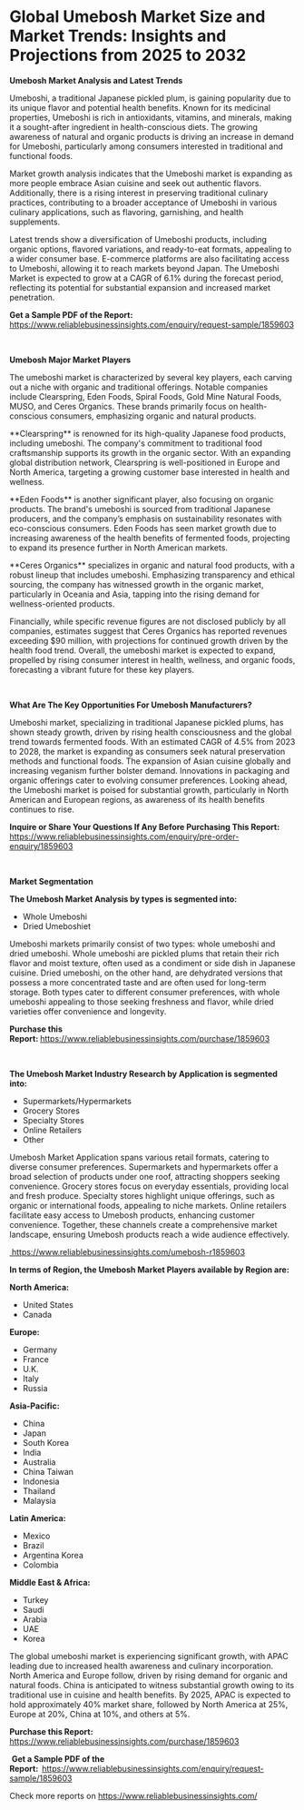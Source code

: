 <p><h1>Global Umebosh Market Size and Market Trends: Insights and Projections from 2025 to 2032</h1></p><p><strong>Umebosh Market Analysis and Latest Trends</strong></p>
<p><p>Umeboshi, a traditional Japanese pickled plum, is gaining popularity due to its unique flavor and potential health benefits. Known for its medicinal properties, Umeboshi is rich in antioxidants, vitamins, and minerals, making it a sought-after ingredient in health-conscious diets. The growing awareness of natural and organic products is driving an increase in demand for Umeboshi, particularly among consumers interested in traditional and functional foods.</p><p>Market growth analysis indicates that the Umeboshi market is expanding as more people embrace Asian cuisine and seek out authentic flavors. Additionally, there is a rising interest in preserving traditional culinary practices, contributing to a broader acceptance of Umeboshi in various culinary applications, such as flavoring, garnishing, and health supplements.</p><p>Latest trends show a diversification of Umeboshi products, including organic options, flavored variations, and ready-to-eat formats, appealing to a wider consumer base. E-commerce platforms are also facilitating access to Umeboshi, allowing it to reach markets beyond Japan. The Umeboshi Market is expected to grow at a CAGR of 6.1% during the forecast period, reflecting its potential for substantial expansion and increased market penetration.</p></p>
<p><strong>Get a Sample PDF of the Report:&nbsp;</strong> <a href="https://www.reliablebusinessinsights.com/enquiry/request-sample/1859603?utm_campaign=1950&utm_medium=2&utm_source=Github&utm_content=ia&utm_term=28022025&utm_id=umebosh">https://www.reliablebusinessinsights.com/enquiry/request-sample/1859603</a></p>
<p>&nbsp;</p>
<p><strong>Umebosh Major Market Players</strong></p>
<p><p>The umeboshi market is characterized by several key players, each carving out a niche with organic and traditional offerings. Notable companies include Clearspring, Eden Foods, Spiral Foods, Gold Mine Natural Foods, MUSO, and Ceres Organics. These brands primarily focus on health-conscious consumers, emphasizing organic and natural products.</p><p>**Clearspring** is renowned for its high-quality Japanese food products, including umeboshi. The company's commitment to traditional food craftsmanship supports its growth in the organic sector. With an expanding global distribution network, Clearspring is well-positioned in Europe and North America, targeting a growing customer base interested in health and wellness.</p><p>**Eden Foods** is another significant player, also focusing on organic products. The brand's umeboshi is sourced from traditional Japanese producers, and the company’s emphasis on sustainability resonates with eco-conscious consumers. Eden Foods has seen market growth due to increasing awareness of the health benefits of fermented foods, projecting to expand its presence further in North American markets.</p><p>**Ceres Organics** specializes in organic and natural food products, with a robust lineup that includes umeboshi. Emphasizing transparency and ethical sourcing, the company has witnessed growth in the organic market, particularly in Oceania and Asia, tapping into the rising demand for wellness-oriented products.</p><p>Financially, while specific revenue figures are not disclosed publicly by all companies, estimates suggest that Ceres Organics has reported revenues exceeding $90 million, with projections for continued growth driven by the health food trend. Overall, the umeboshi market is expected to expand, propelled by rising consumer interest in health, wellness, and organic foods, forecasting a vibrant future for these key players.</p></p>
<p>&nbsp;</p>
<p><strong>What Are The Key Opportunities For Umebosh Manufacturers?</strong></p>
<p><p>Umeboshi market, specializing in traditional Japanese pickled plums, has shown steady growth, driven by rising health consciousness and the global trend towards fermented foods. With an estimated CAGR of 4.5% from 2023 to 2028, the market is expanding as consumers seek natural preservation methods and functional foods. The expansion of Asian cuisine globally and increasing veganism further bolster demand. Innovations in packaging and organic offerings cater to evolving consumer preferences. Looking ahead, the Umeboshi market is poised for substantial growth, particularly in North American and European regions, as awareness of its health benefits continues to rise.</p></p>
<p><strong>Inquire or Share Your Questions If Any Before Purchasing This Report:</strong> <a href="https://www.reliablebusinessinsights.com/enquiry/pre-order-enquiry/1859603?utm_campaign=1950&utm_medium=2&utm_source=Github&utm_content=ia&utm_term=28022025&utm_id=umebosh">https://www.reliablebusinessinsights.com/enquiry/pre-order-enquiry/1859603</a></p>
<p>&nbsp;</p>
<p><strong>Market Segmentation</strong></p>
<p><strong>The Umebosh Market Analysis by types is segmented into:</strong></p>
<p><ul><li>Whole Umeboshi</li><li>Dried Umeboshiet</li></ul></p>
<p><p>Umeboshi markets primarily consist of two types: whole umeboshi and dried umeboshi. Whole umeboshi are pickled plums that retain their rich flavor and moist texture, often used as a condiment or side dish in Japanese cuisine. Dried umeboshi, on the other hand, are dehydrated versions that possess a more concentrated taste and are often used for long-term storage. Both types cater to different consumer preferences, with whole umeboshi appealing to those seeking freshness and flavor, while dried varieties offer convenience and longevity.</p></p>
<p><strong>Purchase this Report:&nbsp;</strong><a href="https://www.reliablebusinessinsights.com/purchase/1859603?utm_campaign=1950&utm_medium=2&utm_source=Github&utm_content=ia&utm_term=28022025&utm_id=umebosh">https://www.reliablebusinessinsights.com/purchase/1859603</a></p>
<p>&nbsp;</p>
<p><strong>The Umebosh Market Industry Research by Application is segmented into:</strong></p>
<p><ul><li>Supermarkets/Hypermarkets</li><li>Grocery Stores</li><li>Specialty Stores</li><li>Online Retailers</li><li>Other</li></ul></p>
<p><p>Umebosh Market Application spans various retail formats, catering to diverse consumer preferences. Supermarkets and hypermarkets offer a broad selection of products under one roof, attracting shoppers seeking convenience. Grocery stores focus on everyday essentials, providing local and fresh produce. Specialty stores highlight unique offerings, such as organic or international foods, appealing to niche markets. Online retailers facilitate easy access to Umebosh products, enhancing customer convenience. Together, these channels create a comprehensive market landscape, ensuring Umebosh products reach a wide audience effectively.</p></p>
<p><a href="https://www.reliablebusinessinsights.com/umebosh-r1859603?utm_campaign=1950&utm_medium=2&utm_source=Github&utm_content=ia&utm_term=28022025&utm_id=umebosh">&nbsp;https://www.reliablebusinessinsights.com/umebosh-r1859603</a></p>
<p><strong>In terms of Region, the Umebosh Market Players available by Region are:</strong></p>
<p>
    <p> <strong> North America: </strong>
        <ul>
            <li>United States</li>
            <li>Canada</li>
        </ul>
        </p> 
    <p> <strong> Europe: </strong>
        <ul>
            <li>Germany</li>
            <li>France</li>
            <li>U.K.</li>
            <li>Italy</li>
            <li>Russia</li>
        </ul>
        </p> 
    <p> <strong> Asia-Pacific: </strong>
        <ul>
            <li>China</li>
            <li>Japan</li>
            <li>South Korea</li>
            <li>India</li>
            <li>Australia</li>
            <li>China Taiwan</li>
            <li>Indonesia</li>
            <li>Thailand</li>
            <li>Malaysia</li>
        </ul>
        </p> 
    <p> <strong> Latin America: </strong>
        <ul>
            <li>Mexico</li>
            <li>Brazil</li>
            <li>Argentina Korea</li>
            <li>Colombia</li>
        </ul>
        </p> 
    <p> <strong> Middle East & Africa: </strong>
        <ul>
            <li>Turkey</li>
            <li>Saudi</li>
            <li>Arabia</li>
            <li>UAE</li>
            <li>Korea</li>
        </ul>
    </p>
    </p>
<p><p>The global umeboshi market is experiencing significant growth, with APAC leading due to increased health awareness and culinary incorporation. North America and Europe follow, driven by rising demand for organic and natural foods. China is anticipated to witness substantial growth owing to its traditional use in cuisine and health benefits. By 2025, APAC is expected to hold approximately 40% market share, followed by North America at 25%, Europe at 20%, China at 10%, and others at 5%.</p></p>
<p><strong>Purchase this Report: </strong><a href="https://www.reliablebusinessinsights.com/purchase/1859603?utm_campaign=1950&utm_medium=2&utm_source=Github&utm_content=ia&utm_term=28022025&utm_id=umebosh">https://www.reliablebusinessinsights.com/purchase/1859603</a></p>
<p>&nbsp;<strong>Get a Sample PDF of the Report:&nbsp;&nbsp;</strong><a href="https://www.reliablebusinessinsights.com/enquiry/request-sample/1859603?utm_campaign=1950&utm_medium=2&utm_source=Github&utm_content=ia&utm_term=28022025&utm_id=umebosh">https://www.reliablebusinessinsights.com/enquiry/request-sample/1859603</a></p>
<p><strong></strong></p>
<p>Check more reports on <a href="https://www.reliablebusinessinsights.com/?utm_campaign=1950&utm_medium=2&utm_source=Github&utm_content=ia&utm_term=28022025&utm_id=umebosh">https://www.reliablebusinessinsights.com/</a></p>